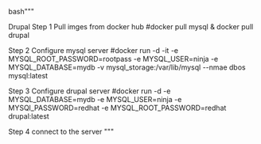 bash"""

Drupal
Step 1 
Pull imges from docker hub 
#docker pull mysql & docker pull drupal

Step 2
Configure mysql server
#docker run -d -it -e MYSQL_ROOT_PASSWORD=rootpass  -e MYSQL_USER=ninja  -e MYSQL_DATABASE=mydb -v mysql_storage:/var/lib/mysql --nmae dbos mysql:latest

Step 3 
Configure drupal server
#docker run -d -e MYSQL_DATABASE=mydb -e MYSQL_USER=ninja -e MYSQl_PASSWORD=redhat -e MYSQL_ROOT_PASSWORD=redhat drupal:latest

Step 4 
connect to the server
"""
